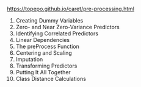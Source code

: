 https://topepo.github.io/caret/pre-processing.html

1. Creating Dummy Variables
1. Zero- and Near Zero-Variance Predictors
1. Identifying Correlated Predictors
1. Linear Dependencies
1. The preProcess Function
1. Centering and Scaling
1. Imputation
1. Transforming Predictors
1. Putting It All Together
1. Class Distance Calculations
